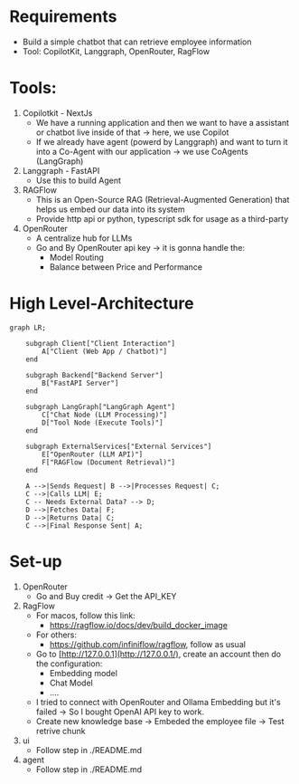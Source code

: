 # Requirements
- Build a simple chatbot that can retrieve employee information
- Tool: CopilotKit, Langgraph, OpenRouter, RagFlow

# Tools:
1. Copilotkit - NextJs
	- We have a running application and then we want to have a assistant or chatbot live inside of that -> here, we use Copilot
	- If we already have agent (powerd by Langgraph) and want to turn it into a Co-Agent with our application -> we use CoAgents (LangGraph)
2. Langgraph - FastAPI
	- Use this to build Agent
3. RAGFlow
	- This is an Open-Source RAG (Retrieval-Augmented Generation) that helps us embed our data into its system
	- Provide http api or python, typescript sdk for usage as a third-party
4. OpenRouter
	- A centralize hub for LLMs
	- Go and By OpenRouter api key -> it is gonna handle the:
		- Model Routing
		- Balance between Price and Performance

# High Level-Architecture
```mermaid
graph LR;
    
    subgraph Client["Client Interaction"]
        A["Client (Web App / Chatbot)"]
    end
    
    subgraph Backend["Backend Server"]
        B["FastAPI Server"]
    end
    
    subgraph LangGraph["LangGraph Agent"]
        C["Chat Node (LLM Processing)"]
        D["Tool Node (Execute Tools)"]
    end
    
    subgraph ExternalServices["External Services"]
        E["OpenRouter (LLM API)"]
        F["RAGFlow (Document Retrieval)"]
    end

    A -->|Sends Request| B -->|Processes Request| C;
    C -->|Calls LLM| E;
    C -- Needs External Data? --> D;
    D -->|Fetches Data| F;
    D -->|Returns Data| C;
    C -->|Final Response Sent| A;
```

# Set-up

1. OpenRouter
	- Go and Buy credit -> Get the API_KEY
2. RagFlow
	- For macos, follow this link:
		- https://ragflow.io/docs/dev/build_docker_image
	- For others:
		- https://github.com/infiniflow/ragflow, follow as usual
	- Go to [http://127.0.0.1](http://127.0.0.1/), create an account then do the configuration:
		- Embedding model
		- Chat Model
		- ....
	- I tried to connect with OpenRouter and Ollama Embedding but it's failed -> So I bought OpenAI API key to work.
    - Create new knowledge base -> Embeded the employee file -> Test retrive chunk
3. ui
	- Follow step in ./README.md
4. agent
	- Follow step in ./README.md
